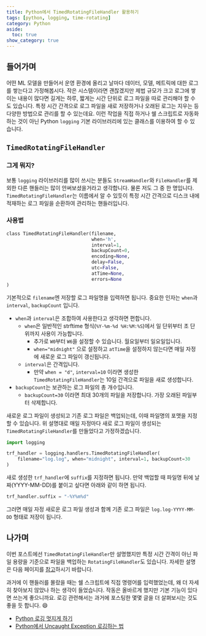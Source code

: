 ```yaml
---
title: Python에서 TimedRotatingFileHandler 활용하기
tags: [python, logging, time-rotating]
category: Python
aside:
  toc: true
show_category: true
---
```



<!--more-->

## 들어가며

어떤 ML 모델을 만들어서 운영 환경에 올리고 날마다 데이터, 모델, 메트릭에 대한 로그를 쌓는다고 가정해봅시다. 작은 시스템이라면 괜찮겠지만 제법 규모가 크고 로그에 쌓이는 내용이 많다면 길게는 하루, 짧게는 시간 단위로 로그 파일을 따로 관리해야 할 수도 있습니다. 특정 시간 간격으로 로그 파일을 새로 저장하거나 오래된 로그는 지우는 등 다양한 방법으로 관리를 할 수 있는데요. 이런 작업을 직접 하거나 쉘 스크립트로 자동화하는 것이 아닌 Python `logging` 기본 라이브러리에 있는 클래스를 이용하여 할 수 있습니다.

## `TimedRotatingFileHandler`

### 그게 뭐지?

보통 `logging` 라이브러리를 많이 쓰시는 분들도 `StreamHandler`와 `FileHandler`를 제외한 다른 핸들러는 많이 안써보셨을거라고 생각합니다. 물론 저도 그 중 한 명입니다. `TimedRotatingFileHandler`는 이름에서 알 수 있듯이 특정 시간 간격으로 디스크 내에 적재하는 로그 파일을 순환하여 관리하는 핸들러입니다. 

### 사용법

```python
class TimedRotatingFileHandler(filename, 
                               when='h', 
                               interval=1,
                               backupCount=0,
                               encoding=None,
                               delay=False,
                               utc=False,
                               atTime=None,
                               errors=None
)
```

기본적으로 `filename`엔 저장할 로그 파일명을 입력하면 됩니다. 중요한 인자는 `when`과 `interval`, `backupCount` 입니다.

- `when`과 `interval`은 조합하여 사용한다고 생각하면 편합니다.
	- `when`은 일반적인 strftime 형식(`%Y-%m-%d %H:%M:%S`)에서 일 단위부터 초 단위까지 사용이 가능합니다.
		- 추가로 `W0`부터 `W6`을 설정할 수 있습니다. 월요일부터 일요일입니다.
		- `when="midnight"` 으로 설정하고 `atTime`을 설정하지 않는다면 매일 자정에 새로운 로그 파일이 갱신됩니다.
	- `interval`은 간격입니다.
		- 만약 `when = "d"`, `interval=10` 이라면 생성한 `TimedRotatingFileHandler`는 10일 간격으로 파일을 새로 생성합니다.
- `backupCount`는 보관하는 로그 파일의 총 개수입니다.
	- `backupCount=30` 이라면 최대 30개의 파일을 저장합니다. 가장 오래된 파일부터 삭제합니다.

새로운 로그 파일이 생성되고 기존 로그 파일은 백업되는데, 이때 파일명의 포맷을 지정할 수 있습니다. 위 설명대로 매일 자정마다 새로 로그 파일이 생성되는 `TimedRotatingFileHandler`를 만들었다고 가정하겠습니다.

```python
import logging

trf_handler = logging.handlers.TimedRotatingFileHandler(
    filename="log.log", when="midnight", interval=1, backupCount=30
)
```

새로 생성한 `trf_handler`에 `suffix`를 지정하면 됩니다. 만약 백업할 때 파일명 뒤에 날짜(YYYY-MM-DD)를 붙이고 싶다면 아래와 같이 하면 됩니다.

```python
trf_handler.suffix = "-%Y%m%d"
```

그러면 매일 자정 새로운 로그 파일 생성과 함께 기존 로그 파일은 `log.log-YYYY-MM-DD` 형태로 저장이 됩니다.

## 나가며

이번 포스트에선 `TimedRotatingFileHandler`만 설명했지만 특정 시간 간격이 아닌 파일 용량을 기준으로 파일을 백업하는 `RotatingFileHandler`도 있습니다. 자세한 설명은 다음 페이지를 [참고](https://docs.python.org/ko/3/library/logging.handlers.html#rotatingfilehandler)하시기 바랍니다.

과거에 이 핸들러를 몰랐을 때는 쉘 스크립트에 직접 명령어를 입력했었는데, 왜 더 자세히 찾아보지 않았나 하는 생각이 들었습니다. 작동은 올바르게 했지만 기본 기능이 있다면 쓰는게 좋으니까요. 로깅 관련해서는 과거에 포스팅한 몇몇 글을 더 살펴보시는 것도 좋을 듯 합니다. 😄
- [Python 로깅 멋지게 하기](https://otzslayer.github.io/python/2021/10/18/python-logging-with-rich.html)
- [Python에서 Uncaught Exception 로깅하는 법](https://otzslayer.github.io/python/2021/11/26/logging-uncaught-exception-in-python.html)